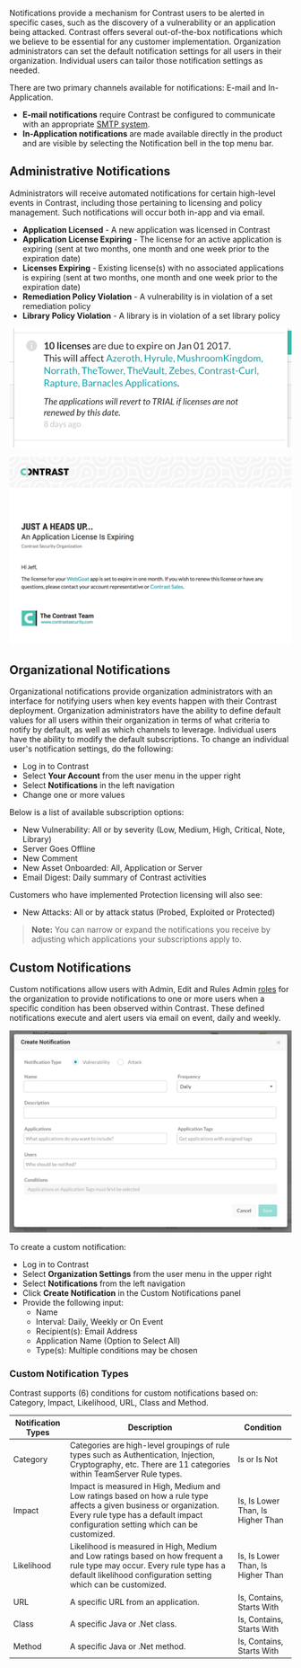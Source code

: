 <!--
title: "Notifications"
description: "Overview of notifications within TeamServer" 
tags: "Admin organization settings TeamServer alerts notifications custom"
-->

Notifications provide a mechanism for Contrast users to be alerted in specific cases, such as the discovery of a vulnerability or an application being attacked. Contrast offers several out-of-the-box notifications which we believe to be essential for any customer implementation. Organization administrators can set the default notification settings for all users in their organization. Individual users can tailor those notification settings as needed. 

There are two primary channels available for notifications: E-mail and In-Application. 

* **E-mail notifications** require Contrast be configured to communicate with an appropriate [SMTP system](admin_systemsettings.html#glance). 
* **In-Application notifications** are made available directly in the product and are visible by selecting the Notification bell in the top menu bar.

## Administrative Notifications
Administrators will receive automated notifications for certain high-level events in Contrast, including those pertaining to licensing and policy management. Such notifications will occur both in-app and via email.

* **Application Licensed** - A new application was licensed in Contrast
* **Application License Expiring** - The license for an active application is expiring (sent at two months, one month and one week prior to the expiration date)
* **Licenses Expiring** - Existing license(s) with no associated applications is expiring (sent at two months, one month and one week prior to the expiration date)
* **Remediation Policy Violation** - A vulnerability is in violation of a set remediation policy
* **Library Policy Violation** - A library is in violation of a set library policy

<a href="assets/images/AdminNotificationInApp.png" rel="lightbox" title="In-App Admin Notification"><img class="thumbnail" src="assets/images/AdminNotificationInApp.png"/></a>

<a href="assets/images/AdminNotificationEmail.png" rel="lightbox" title="Admin Email Notification"><img class="thumbnail" src="assets/images/AdminNotificationEmail.png"/></a>

## Organizational Notifications
Organizational notifications provide organization administrators with an interface for notifying users when key events happen with their Contrast deployment. Organization administrators have the ability to define default values for all users within their organization in terms of what criteria to notify by default, as well as which channels to leverage. Individual users have the ability to modify the default subscriptions. To change an individual user's notification settings, do the following:

* Log in to Contrast
* Select **Your Account** from the user menu in the upper right
* Select **Notifications** in the left navigation
* Change one or more values

Below is a list of available subscription options:

* New Vulnerability: All or by severity (Low, Medium, High, Critical, Note, Library)
* Server Goes Offline
* New Comment
* New Asset Onboarded: All, Application or Server
* Email Digest: Daily summary of Contrast activities 

Customers who have implemented Protection licensing will also see:

* New Attacks: All or by attack status (Probed, Exploited or Protected)

>**Note:** You can narrow or expand the notifications you receive by adjusting which applications your subscriptions apply to. 

## Custom Notifications
Custom notifications allow users with Admin, Edit and Rules Admin [roles](admin_manageorgsroleperm.html#roles) for the organization to provide notifications to one or more users when a specific condition has been observed within Contrast. These defined notifications execute and alert users via email on event, daily and weekly.  

<a href="assets/images/CreateNotification.png" rel="lightbox" title="Creating A Custom Notification"><img class="thumbnail" src="assets/images/CreateNotification.png"/></a>

To create a custom notification:

* Log in to Contrast
* Select **Organization Settings** from the user menu in the upper right
* Select **Notifications** from the left navigation
* Click **Create Notification** in the Custom Notifications panel
* Provide the following input:
	* Name
	* Interval: Daily, Weekly or On Event
	* Recipient(s): Email Address
	* Application Name (Option to Select All)
	* Type(s): Multiple conditions may be chosen

### Custom Notification Types
Contrast supports (6) conditions for custom notifications based on: Category, Impact, Likelihood, URL, Class and Method.

| Notification Types | Description       | Condition      |
|-----------------|-------------------|--------------|
| Category        | Categories are high-level groupings of rule types such as Authentication, Injection, Cryptography, etc. There are 11 categories within TeamServer Rule types.| Is or Is Not |
| Impact          | Impact is measured in High, Medium and Low ratings based on how a rule type affects a given business or organization. Every rule type has a default impact configuration setting which can be customized. | Is, Is Lower Than, Is Higher Than |
| Likelihood      | Likelihood is measured in High, Medium and Low ratings based on how frequent a rule type may occur. Every rule type has a default likelihood configuration setting which can be customized. | Is, Is Lower Than, Is Higher Than |
| URL             | A specific URL from an application. | Is, Contains, Starts With |
| Class           | A specific Java or .Net class. | Is, Contains, Starts With |
| Method          | A specific Java or .Net method. | Is, Contains, Starts With |

